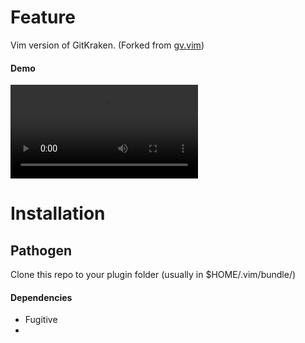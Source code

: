 # Feature
Vim version of GitKraken. 
(Forked from [gv.vim](https://github.com/junegunn/gv.vim))

#### Demo
![Demo](docs/demo.mkv)

# Installation
## Pathogen

Clone this repo to your plugin folder (usually in $HOME/.vim/bundle/)

#### Dependencies
- Fugitive
- 

